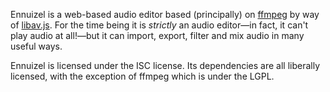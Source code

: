 Ennuizel is a web-based audio editor based (principally) on
[ffmpeg](https://ffmpeg.org) by way of
[libav.js](https://bitbucket.org/Yahweasel/libav.js/src). For the time being it
is *strictly* an audio editor—in fact, it can't play audio at all!—but it can
import, export, filter and mix audio in many useful ways.

Ennuizel is licensed under the ISC license. Its dependencies are all liberally
licensed, with the exception of ffmpeg which is under the LGPL.

